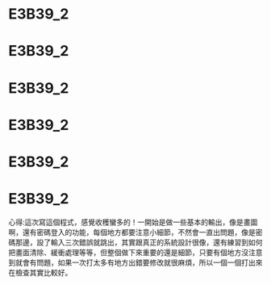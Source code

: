
# E3B39_2
# E3B39_2
# E3B39_2
# E3B39_2
# E3B39_2
# E3B39_2
心得:這次寫這個程式，感覺收穫蠻多的！一開始是做一些基本的輸出，像是畫圖啊，還有密碼登入的功能，每個地方都要注意小細節，不然會一直出問題，像是密碼那邊，設了輸入三次錯誤就跳出，其實跟真正的系統設計很像，還有練習到如何把畫面清除、緩衝處理等等，但整個做下來重要的還是細節，只要有個地方沒注意到就會有問題，如果一次打太多有地方出錯要修改就很麻煩，所以一個一個打出來在檢查其實比較好。